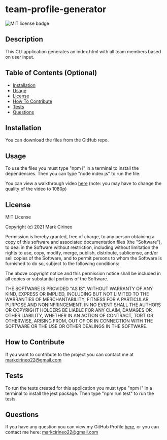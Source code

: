 # team-profile-generator

![MIT license badge](https://img.shields.io/badge/license-MIT-brightgreen)

## Description
This CLI application generates an index.html with all team members based on user input.

## Table of Contents (Optional)
- [Installation](#installation)
- [Usage](#usage)
- [License](#license)
- [How To Contribute](#how-to-contribute)
- [Tests](#tests)
- [Questions](#questions)
## Installation
You can download the files from the GitHub repo.

## Usage
To use the files you must type "npm i" in a terminal to install the dependencies. Then you can type "node index.js" to run the file.

You can view a walkthrough video [here](https://drive.google.com/file/d/1YoLJko7ezQwf4s7iWOLl4PzBL39F-jpy/view?usp=sharing) (note: you may have to change the quality of the video to 1080p)

## License
MIT License

Copyright (c) 2021 Mark Cirineo

Permission is hereby granted, free of charge, to any person obtaining a copy of this software and associated documentation files (the "Software"), to deal in the Software without restriction, including without limitation the rights to use, copy, modify, merge, publish, distribute, sublicense, and/or sell copies of the Software, and to permit persons to whom the Software is furnished to do so, subject to the following conditions:

The above copyright notice and this permission notice shall be included in all copies or substantial portions of the Software.

THE SOFTWARE IS PROVIDED "AS IS", WITHOUT WARRANTY OF ANY KIND, EXPRESS OR IMPLIED, INCLUDING BUT NOT LIMITED TO THE WARRANTIES OF MERCHANTABILITY, FITNESS FOR A PARTICULAR PURPOSE AND NONINFRINGEMENT. IN NO EVENT SHALL THE AUTHORS OR COPYRIGHT HOLDERS BE LIABLE FOR ANY CLAIM, DAMAGES OR OTHER LIABILITY, WHETHER IN AN ACTION OF CONTRACT, TORT OR OTHERWISE, ARISING FROM, OUT OF OR IN CONNECTION WITH THE SOFTWARE OR THE USE OR OTHER DEALINGS IN THE SOFTWARE.
## How to Contribute
If you want to contribute to the project you can contact me at markcirineo22@gmail.com
## Tests
To run the tests created for this application you must type "npm i" in a terminal to install the jest package. Then type "npm run test" to run the tests.
## Questions
If you have any question you can view my GitHub Profile [here](https://www.github.com/MarkCirineo), or you can contact me here: markcirineo22@gmail.com